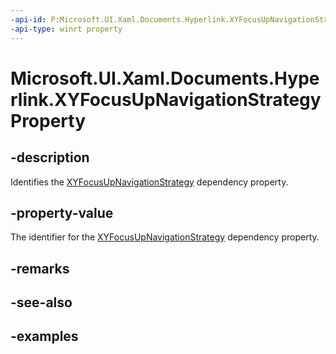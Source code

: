 ```yaml
---
-api-id: P:Microsoft.UI.Xaml.Documents.Hyperlink.XYFocusUpNavigationStrategyProperty
-api-type: winrt property
---
```


<!-- Property syntax.
public DependencyProperty XYFocusUpNavigationStrategyProperty { get; }
-->

# Microsoft.UI.Xaml.Documents.Hyperlink.XYFocusUpNavigationStrategyProperty

## -description
Identifies the [XYFocusUpNavigationStrategy](hyperlink_xyfocusupnavigationstrategy.md) dependency property.

## -property-value
The identifier for the [XYFocusUpNavigationStrategy](hyperlink_xyfocusupnavigationstrategy.md) dependency property.

## -remarks

## -see-also

## -examples

